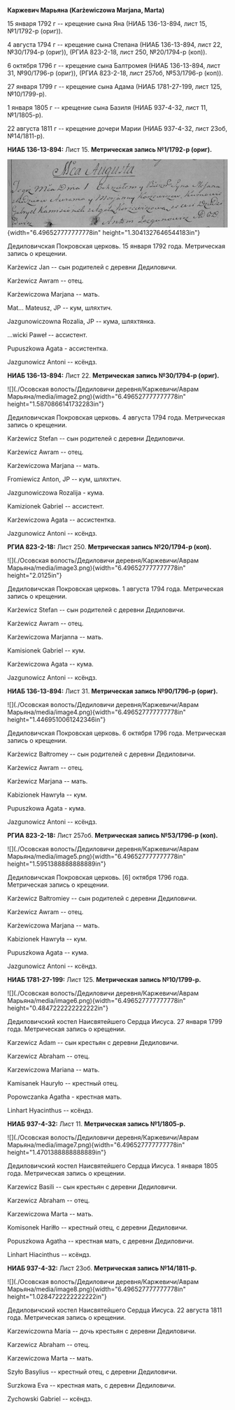**Каржевич Марьяна (Karżewiczowa Marjana, Marta)**

15 января 1792 г -- крещение сына Яна (НИАБ 136-13-894, лист 15,
№1/1792-р (ориг)).

4 августа 1794 г -- крещение сына Степана (НИАБ 136-13-894, лист 22,
№30/1794-р (ориг)), (РГИА 823-2-18, лист 250, №20/1794-р (коп)).

6 октября 1796 г -- крещение сына Балтромея (НИАБ 136-13-894, лист 31,
№90/1796-р (ориг)), (РГИА 823-2-18, лист 257об, №53/1796-р (коп)).

27 января 1799 г -- крещение сына Адама (НИАБ 1781-27-199, лист 125,
№10/1799-р).

1 января 1805 г -- крещение сына Базиля (НИАБ 937-4-32, лист 11,
№1/1805-р).

22 августа 1811 г -- крещение дочери Марии (НИАБ 937-4-32, лист 23об,
№14/1811-р).

**НИАБ 136-13-894:** Лист 15. **Метрическая запись №1/1792-р (ориг).**

![](./media/4c3fce7be4c56276adf90d3639ae47ea829cf41d.png){width="6.496527777777778in"
height="1.3041327646544183in"}

Дедиловичская Покровская церковь. 15 января 1792 года. Метрическая
запись о крещении.

Karżewicz Jan -- сын родителей с деревни Дедиловичи.

Karżewicz Awram -- отец.

Karżewiczowa Marjana -- мать.

Mat\... Mateusz, JP -- кум, шляхтич.

Jazgunowiczowna Rozalia, JP -- кума, шляхтянка.

\...wicki Paweł -- ассистент.

Pupuszkowa Agata - ассистентка.

Jazgunowicz Antoni -- ксёндз.

**НИАБ 136-13-894:** Лист 22. **Метрическая запись №30/1794-р (ориг).**

![](./Осовская волость/Дедиловичи деревня/Каржевичи/Аврам Марьяна/media/image2.png){width="6.496527777777778in"
height="1.5870866141732283in"}

Дедиловичская Покровская церковь. 4 августа 1794 года. Метрическая
запись о крещении.

Karżewicz Stefan -- сын родителей с деревни Дедиловичи.

Karżewicz Awram -- отец.

Karżewiczowa Marjana -- мать.

Fromiewicz Anton, JP -- кум, шляхтич.

Jazgunowiczowa Rozalija - кума.

Kamizionek Gabriel -- ассистент.

Karżewiczowa Agata -- ассистентка.

Jazgunowicz Antoni -- ксёндз.

**РГИА 823-2-18:** Лист 250. **Метрическая запись №20/1794-р (коп).**

![](./Осовская волость/Дедиловичи деревня/Каржевичи/Аврам Марьяна/media/image3.png){width="6.496527777777778in"
height="2.0125in"}

Дедиловичская Покровская церковь. 1 августа 1794 года. Метрическая
запись о крещении.

Karżewicz Stefan -- сын родителей с деревни Дедиловичи.

Karżewicz Awram -- отец.

Karżewiczowa Marjanna -- мать.

Kamisionek Gabriel -- кум.

Karżewiczowa Agata -- кума.

Jazgunowicz Antoni -- ксёндз.

**НИАБ 136-13-894:** Лист 31. **Метрическая запись №90/1796-р (ориг).**

![](./Осовская волость/Дедиловичи деревня/Каржевичи/Аврам Марьяна/media/image4.png){width="6.496527777777778in"
height="1.4469510061242346in"}

Дедиловичская Покровская церковь. 6 октября 1796 года. Метрическая
запись о крещении.

Karżewicz Bałtromey -- сын родителей с деревни Дедиловичи.

Karżewicz Awram -- отец.

Karżewicz Marjana -- мать.

Kabizionek Hawryła -- кум.

Pupuszkowa Agata - кума.

Jazgunowicz Antoni -- ксёндз.

**РГИА 823-2-18:** Лист 257об. **Метрическая запись №53/1796-р (коп).**

![](./Осовская волость/Дедиловичи деревня/Каржевичи/Аврам Марьяна/media/image5.png){width="6.496527777777778in"
height="1.5951388888888889in"}

Дедиловичская Покровская церковь. \[6\] октября 1796 года. Метрическая
запись о крещении.

Karżewicz Bałtromiey -- сын родителей с деревни Дедиловичи.

Karżewicz Awram -- отец.

Karżewiczowa Marjana -- мать.

Kabizionek Hawryła -- кум.

Pupuszkowa Agata -- кума.

Jazgunowicz Antoni -- ксёндз.

**НИАБ 1781-27-199:** Лист 125. **Метрическая запись №10/1799-р.**

![](./Осовская волость/Дедиловичи деревня/Каржевичи/Аврам Марьяна/media/image6.png){width="6.496527777777778in"
height="0.4847222222222222in"}

Дедиловичский костел Наисвятейшего Сердца Иисуса. 27 января 1799 года.
Метрическая запись о крещении.

Karzewicz Adam -- сын крестьян с деревни Дедиловичи.

Karzewicz Abraham -- отец.

Karzewiczowa Mariana -- мать.

Kamisanek Hauryło -- крестный отец.

Popowczanka Agatha - крестная мать.

Linhart Hyacinthus -- ксёндз.

**НИАБ 937-4-32:** Лист 11. **Метрическая запись №1/1805-р.**

![](./Осовская волость/Дедиловичи деревня/Каржевичи/Аврам Марьяна/media/image7.png){width="6.496527777777778in"
height="1.4701388888888889in"}

Дедиловичский костел Наисвятейшего Сердца Иисуса. 1 января 1805 года.
Метрическая запись о крещении.

Karzewicz Basili -- сын крестьян с деревни Дедиловичи.

Karzewicz Abraham -- отец.

Karzewiczowa Marta -- мать.

Komisonek Hariłło -- крестный отец, с деревни Дедиловичи.

Popuszkowa Agatha -- крестная мать, с деревни Дедиловичи.

Linhart Hiacinthus -- ксёндз.

**НИАБ 937-4-32:** Лист 23об. **Метрическая запись №14/1811-р.**

![](./Осовская волость/Дедиловичи деревня/Каржевичи/Аврам Марьяна/media/image8.png){width="6.496527777777778in"
height="1.0284722222222222in"}

Дедиловичский костел Наисвятейшего Сердца Иисуса. 22 августа 1811 года.
Метрическая запись о крещении.

Karzewiczowna Maria -- дочь крестьян с деревни Дедиловичи.

Karzewicz Abraham -- отец.

Karzewiczowa Marta -- мать.

Szyło Basylius -- крестный отец, с деревни Дедиловичи.

Surzkowa Eva -- крестная мать, с деревни Дедиловичи.

Zychowski Gabriel -- ксёндз.
